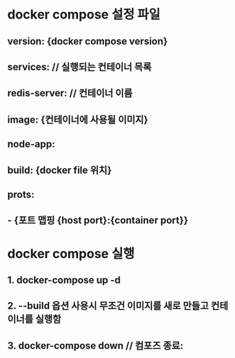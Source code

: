 # docker compose 설정 파일 

## version: {docker compose version}
## services:               // 실행되는 컨테이너 목록
##   redis-server:       // 컨테이너 이름
##    image: {컨테이너에 사용될 이미지}
##   node-app:
##    build: {docker file 위치}
##      prots:
##       - {포트 맵핑 {host port}:{container port}}



# docker compose 실행
## 1. docker-compose up -d
## 2. --build 옵션 사용시 무조건 이미지를 새로 만들고 컨테이너를 실행함
## 3. docker-compose down    // 컴포즈 종료:
